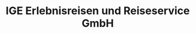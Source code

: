 ---
title: "IGE Erlebnisreisen und Reiseservice GmbH"
url: /hersbruck/ige-erlebnisreisen-und-reiseservice-gmbh/
shop: Reisebüro
---